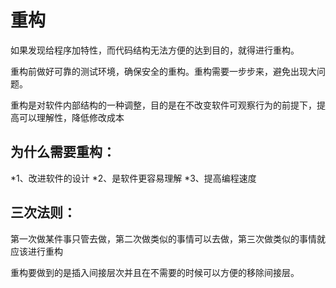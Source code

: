 # 重构

如果发现给程序加特性，而代码结构无法方便的达到目的，就得进行重构。

重构前做好可靠的测试环境，确保安全的重构。重构需要一步步来，避免出现大问题。

重构是对软件内部结构的一种调整，目的是在不改变软件可观察行为的前提下，提高可以理解性，降低修改成本

## 为什么需要重构：

*1、改进软件的设计
*2、是软件更容易理解
*3、提高编程速度

## 三次法则：
第一次做某件事只管去做，第二次做类似的事情可以去做，第三次做类似的事情就应该进行重构

重构要做到的是插入间接层次并且在不需要的时候可以方便的移除间接层。
